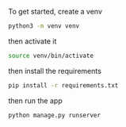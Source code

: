 To get started, create a venv
```bash
python3 -m venv venv
```
 then activate it
```bash
source venv/bin/activate
```
 then install the requirements
```bash
pip install -r requirements.txt
```
 then run the app
```bash
python manage.py runserver
```

